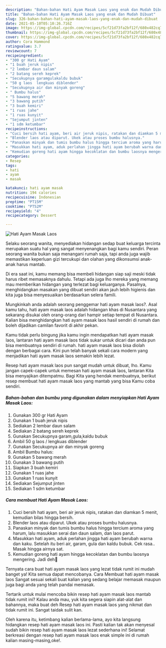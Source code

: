 ```yaml
---
description: "Bahan-bahan Hati Ayam Masak Laos yang enak dan Mudah Dibuat"
title: "Bahan-bahan Hati Ayam Masak Laos yang enak dan Mudah Dibuat"
slug: 326-bahan-bahan-hati-ayam-masak-laos-yang-enak-dan-mudah-dibuat
date: 2021-05-10T05:10:26.716Z
image: https://img-global.cpcdn.com/recipes/5cf21d73fa2bf12f/680x482cq70/hati-ayam-masak-laos-foto-resep-utama.jpg
thumbnail: https://img-global.cpcdn.com/recipes/5cf21d73fa2bf12f/680x482cq70/hati-ayam-masak-laos-foto-resep-utama.jpg
cover: https://img-global.cpcdn.com/recipes/5cf21d73fa2bf12f/680x482cq70/hati-ayam-masak-laos-foto-resep-utama.jpg
author: Cora Hammond
ratingvalue: 3.7
reviewcount: 7
recipeingredient:
- "300 gr Hati Ayam"
- "1 buah jeruk nipis"
- "2 lembar daun salam"
- "2 batang sereh keprek"
- "Secukupnya garamgulakaldu bubuk"
- "50 g laos  lengkuas diblender"
- "Secukupnya air dan minyak goreng"
- " Bumbu halus"
- "5 bawang merah"
- "3 bawang putih"
- "3 buah kemiri"
- "1 ruas jahe"
- "1 ruas kunyit"
- "Sejumput jinten"
- "1 sdm ketumbar"
recipeinstructions:
- "Cuci bersih hati ayam, beri air jeruk nipis, ratakan dan diamkan 5 menit, kemudian bilas hingga bersih."
- "Blender laos atau diparut. Ukek atau proses bumbu halusnya."
- "Panaskan minyak dan tumis bumbu halus hingga tercium aroma yang harum, lalu masukkan serai dan daun salam, dan laos parut."
- "Masukkan hati ayam, aduk perlahan jingga hati ayam berubah warna dan kaku. Setelah itu beri air, garam, gula dan kaldu bubuk. Cek rasa.. Masak hingga airnya sat."
- "Kemudian goreng hati ayam hingga kecoklatan dan bumbu laosnya mengering. Jadi deh🥰"
categories:
- Resep
tags:
- hati
- ayam
- masak

katakunci: hati ayam masak 
nutrition: 194 calories
recipecuisine: Indonesian
preptime: "PT15M"
cooktime: "PT52M"
recipeyield: "4"
recipecategory: Dessert

---
```



![Hati Ayam Masak Laos](https://img-global.cpcdn.com/recipes/5cf21d73fa2bf12f/680x482cq70/hati-ayam-masak-laos-foto-resep-utama.jpg)

Selaku seorang wanita, menyediakan hidangan sedap buat keluarga tercinta merupakan suatu hal yang sangat menyenangkan bagi kamu sendiri. Peran seorang  wanita bukan saja menangani rumah saja, tapi anda juga wajib memastikan keperluan gizi tercukupi dan olahan yang dikonsumsi anak-anak harus mantab.

Di era  saat ini, kamu memang bisa membeli hidangan siap saji meski tidak harus ribet memasaknya dahulu. Tetapi ada juga lho mereka yang memang mau memberikan hidangan yang terlezat bagi keluarganya. Pasalnya, menghidangkan masakan yang dibuat sendiri akan jauh lebih higienis dan kita juga bisa menyesuaikan berdasarkan selera famili. 



Mungkinkah anda adalah seorang penggemar hati ayam masak laos?. Asal kamu tahu, hati ayam masak laos adalah hidangan khas di Nusantara yang sekarang disukai oleh orang-orang dari hampir setiap tempat di Nusantara. Kalian bisa menghidangkan hati ayam masak laos hasil sendiri di rumah dan boleh dijadikan camilan favorit di akhir pekan.

Kamu tidak perlu bingung jika kamu ingin mendapatkan hati ayam masak laos, lantaran hati ayam masak laos tidak sukar untuk dicari dan anda pun bisa membuatnya sendiri di rumah. hati ayam masak laos bisa diolah dengan berbagai cara. Kini pun telah banyak sekali cara modern yang menjadikan hati ayam masak laos semakin lebih lezat.

Resep hati ayam masak laos pun sangat mudah untuk dibuat, lho. Kamu jangan capek-capek untuk memesan hati ayam masak laos, lantaran Kita bisa menyajikan ditempatmu. Bagi Kita yang hendak membuatnya, berikut resep membuat hati ayam masak laos yang mantab yang bisa Kamu coba sendiri.

<!--inarticleads1-->

##### Bahan-bahan dan bumbu yang digunakan dalam menyiapkan Hati Ayam Masak Laos:

1. Gunakan 300 gr Hati Ayam
1. Gunakan 1 buah jeruk nipis
1. Sediakan 2 lembar daun salam
1. Sediakan 2 batang sereh keprek
1. Gunakan Secukupnya garam,gula,kaldu bubuk
1. Ambil 50 g laos / lengkuas diblender
1. Gunakan Secukupnya air dan minyak goreng
1. Ambil  Bumbu halus:
1. Gunakan 5 bawang merah
1. Gunakan 3 bawang putih
1. Siapkan 3 buah kemiri
1. Gunakan 1 ruas jahe
1. Gunakan 1 ruas kunyit
1. Sediakan Sejumput jinten
1. Sediakan 1 sdm ketumbar




<!--inarticleads2-->

##### Cara membuat Hati Ayam Masak Laos:

1. Cuci bersih hati ayam, beri air jeruk nipis, ratakan dan diamkan 5 menit, kemudian bilas hingga bersih.
1. Blender laos atau diparut. Ukek atau proses bumbu halusnya.
1. Panaskan minyak dan tumis bumbu halus hingga tercium aroma yang harum, lalu masukkan serai dan daun salam, dan laos parut.
1. Masukkan hati ayam, aduk perlahan jingga hati ayam berubah warna dan kaku. Setelah itu beri air, garam, gula dan kaldu bubuk. Cek rasa.. Masak hingga airnya sat.
1. Kemudian goreng hati ayam hingga kecoklatan dan bumbu laosnya mengering. Jadi deh🥰




Ternyata cara buat hati ayam masak laos yang lezat tidak rumit ini mudah banget ya! Kita semua dapat mencobanya. Cara Membuat hati ayam masak laos Sangat sesuai sekali buat kalian yang sedang belajar memasak maupun juga bagi anda yang telah pandai memasak.

Tertarik untuk mulai mencoba bikin resep hati ayam masak laos mantab tidak rumit ini? Kalau anda mau, yuk kita segera siapin alat-alat dan bahannya, maka buat deh Resep hati ayam masak laos yang nikmat dan tidak rumit ini. Sangat taidak sulit kan. 

Oleh karena itu, ketimbang kalian berlama-lama, ayo kita langsung hidangkan resep hati ayam masak laos ini. Pasti kalian tak akan menyesal sudah bikin resep hati ayam masak laos lezat sederhana ini! Selamat berkreasi dengan resep hati ayam masak laos enak simple ini di rumah kalian masing-masing,oke!.

